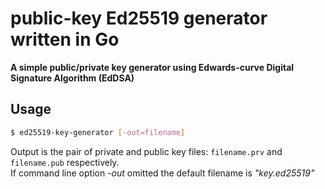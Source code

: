# public-key Ed25519 generator written in Go

**A simple public/private key generator using Edwards-curve Digital Signature Algorithm (EdDSA)**

## Usage

```sh
$ ed25519-key-generator [-out=filename]
```

Output is the pair of private and public key files:  ```filename.prv``` and ```filename.pub``` respectively.\
If command line option *-out* omitted the default filename is *"key.ed25519"*


